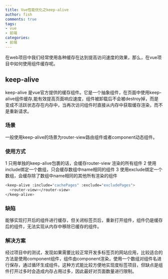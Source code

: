 ```yaml
---
title: Vue性能优化之keep-alive
author: fish
comments: true
tags: 
- vue
- 前端
categories: 
- 前端
---
```

在web项目中我们经常使用各种缓存在达到提高访问速度的效果，那么，在vue项目中如何使用组件缓存呢。

## keep-alive
keep-alive 是vue官方提供的缓存组件。它是一个抽象组件，在页面中使用keep-alive组件缓存,能有效提高页面响应速度，组件被卸载后不会被destroy掉，而是变成不活跃状态存在内存中，当再次访问组件时直接从内存中获取缓存渲染，而不是重新请求。

### 场景
一般使用keep-alive的场景为router-view路由组件或者component动态组件。

### 使用方式
1 只用单独的keep-alive包裹的话，会缓存router-view 渲染的所有组件
2 使用include绑定一个数组，只会缓存数组中name相同的组件
3 使用exclude绑定一个数组，会缓存除了数组中name相同的其他所有渲染的组件

``` bash
<keep-alive :include="cachePages" :exclude="excludePages">
  <router-view></router-view>
</keep-alive>
```

### 缺陷

能够实现打开后的组件进行缓存，但关闭标签页后，重新打开组件，组件仍是缓存后的组件，无法实现从内存中移除已缓存的组件。

### 解决方案

经过项目中的测试，发现如果需要比较正常开发多标签页的网站应用，比较适合的方法是使用component组件，组件由component渲染，使用一个数组对组件名进行保存，通过循环生成组件。这种方式能比较方便地实现度标签项目，但缺点是组件打开过多时会造成内存占用过多，因此最好对页面数量进行限制。
